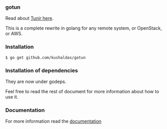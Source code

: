### gotun

Read about [Tunir here](https://tunir.rtfd.io/).

This is a complete rewrite in golang for any remote system, or OpenStack, or
AWS.

### Installation

    $ go get github.com/kushaldas/gotun

### Installation of dependencies

They are now under godeps.

Feel free to read the rest of document for more information about how to use it.

### Documentation

For more information read the [documentation](http://gotun.rtfd.io)
